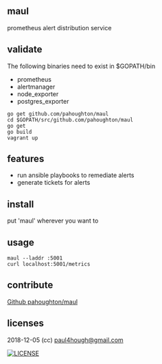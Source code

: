 ## maul

prometheus alert distribution service

## validate

The following binaries need to exist in $GOPATH/bin

- prometheus
- alertmanager
- node_exporter
- postgres_exporter

```
go get github.com/pahoughton/maul
cd $GOPATH/src/github.com/pahoughton/maul
go get
go build
vagrant up
```

## features

- run ansible playbooks to remediate alerts
- generate tickets for alerts

## install

put 'maul' wherever you want to

## usage

```
maul --laddr :5001
curl localhost:5001/metrics
```

## contribute

[Github pahoughton/maul](https://github.com/pahoughton/maul)

## licenses

2018-12-05 (cc) <paul4hough@gmail.com>


[![LICENSE](http://i.creativecommons.org/l/by/3.0/88x31.png)](http://creativecommons.org/licenses/by/3.0/)
